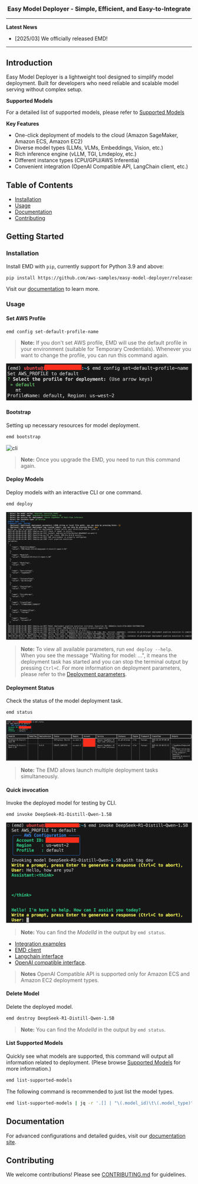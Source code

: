 <h3 align="center">
Easy Model Deployer - Simple, Efficient, and Easy-to-Integrate
</h3>

---

**Latest News**

- [2025/03] We officially released EMD!

---

## Introduction

Easy Model Deployer is a lightweight tool designed to simplify model deployment. Built for developers who need reliable and scalable model serving without complex setup.

**Supported Models**

For a detailed list of supported models, please refer to [Supported Models](docs/en/supported_models.md)

**Key Features**
- One-click deployment of models to the cloud (Amazon SageMaker, Amazon ECS, Amazon EC2)
- Diverse model types (LLMs, VLMs, Embeddings, Vision, etc.)
- Rich inference engine (vLLM, TGI, Lmdeploy, etc.)
- Different instance types (CPU/GPU/AWS Inferentia)
- Convenient integration (OpenAI Compatible API, LangChain client, etc.)

## Table of Contents

- [Installation](#installation)
- [Usage](#usage)
- [Documentation](#documentation)
- [Contributing](#contributing)


## Getting Started

### Installation

Install EMD with `pip`, currently support for Python 3.9 and above:

```bash
pip install https://github.com/aws-samples/easy-model-deployer/releases/download/main/emd-0.7.1-py3-none-any.whl
```

Visit our [documentation](https://aws-samples.github.io/easy-model-deployer/en/installation/) to learn more.

### Usage

#### Set AWS Profile
```bash
emd config set-default-profile-name
```
> **Note:** If you don't set AWS profile, EMD will use the default profile in your environment (suitable for Temporary Credentials). Whenever you want to change the profile, you can run this command again.

![config](docs/images/emd-config.png)

#### Bootstrap

Setting up necessary resources for model deployment.

```bash
emd bootstrap
```

![cli](docs/images/cli.gif)

> **Note:** Once you upgrade the EMD, you need to run this command again.


#### Deploy Models

Deploy models with an interactive CLI or one command.

```bash
emd deploy
```

![deploy](docs/images/emd-deploy.png)


> **Note:** To view all available parameters, run `emd deploy --help`.  
> When you see the message "Waiting for model: ...", it means the deployment task has started and you can stop the terminal output by pressing `Ctrl+C`.
> For more information on deployment parameters, please refer to the [Deployment parameters](docs/en/deployment.md).


#### Deployment Status

Check the status of the model deployment task.

```bash
emd status
```

![alt text](docs/images/emd-status.png)

> **Note:** The EMD allows launch multiple deployment tasks simultaneously.

#### Quick invocation

Invoke the deployed model for testing by CLI.

```bash
emd invoke DeepSeek-R1-Distill-Qwen-1.5B
```

![alt text](docs/images/emd-invoke.png)

> **Note:** You can find the *ModelId* in the output by `emd status`.

- [Integration examples](https://aws-samples.github.io/easy-model-deployer/)
- [EMD client](docs/en/emd_client.md)
- [Langchain interface](docs/en/langchain_interface.md)
- [OpenAI compatible interface](docs/en/openai_compatiable.md).

> **Notes** OpenAI Compatible API is supported only for Amazon ECS and Amazon EC2 deployment types.

#### Delete Model

Delete the deployed model.

```bash
emd destroy DeepSeek-R1-Distill-Qwen-1.5B
```

> **Note:** You can find the *ModelId* in the output by `emd status`.

#### List Supported Models

Quickly see what models are supported, this command will output all information related to deployment. (Plese browse [Supported Models](docs/en/supported_models.md) for more information.)

```bash
emd list-supported-models
```

The following command is recommended to just list the model types.

```bash
emd list-supported-models | jq -r '.[] | "\(.model_id)\t\(.model_type)"' | column -t -s $'\t' | sort
```

## Documentation

For advanced configurations and detailed guides, visit our [documentation site](https://aws-samples.github.io/easy-model-deployer/).


## Contributing

We welcome contributions! Please see [CONTRIBUTING.md](CONTRIBUTING.md) for guidelines.

